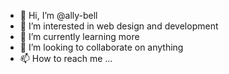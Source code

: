 - 👋 Hi, I’m @ally-bell
- 👀 I’m interested in web design and development
- 🌱 I’m currently learning more 
- 💞️ I’m looking to collaborate on anything
- 📫 How to reach me ...

